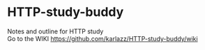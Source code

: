 # HTTP-study-buddy
Notes and outline for HTTP study  
Go to the WIKI https://github.com/karlazz/HTTP-study-buddy/wiki
